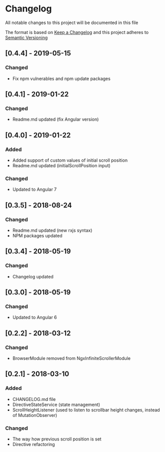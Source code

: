 # Changelog
All notable changes to this project will be documented in this file

The format is based on [Keep a Changelog](http://keepachangelog.com/en/1.0.0/)
and this project adheres to [Semantic Versioning](http://semver.org/spec/v2.0.0.html)

## [0.4.4] - 2019-05-15
### Changed
- Fix npm vulnerables and npm update packages

## [0.4.1] - 2019-01-22
### Changed
- Readme.md updated (fix Angular version)

## [0.4.0] - 2019-01-22
### Added
- Added support of custom values of initial scroll position
- Readme.md updated (initialScrollPosition input)

### Changed
- Updated to Angular 7

## [0.3.5] - 2018-08-24
### Changed
- Readme.md updated (new rxjs syntax)
- NPM packages updated

## [0.3.4] - 2018-05-19
### Changed
- Changelog updated

## [0.3.0] - 2018-05-19
### Changed
- Updated to Angular 6

## [0.2.2] - 2018-03-12
### Changed
- BrowserModule removed from NgxInfiniteScrollerModule

## [0.2.1] - 2018-03-10
### Added
- CHANGELOG.md file
- DirectiveStateService (state management)
- ScrollHeightListener (used to listen to scrollbar height changes, instead of MutationObserver)

### Changed
- The way how previous scroll position is set
- Directive refactoring